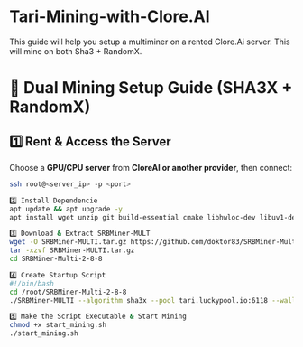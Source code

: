 # Tari-Mining-with-Clore.AI
This guide will help you setup a multiminer on a rented Clore.Ai server. This will mine on both Sha3 +  RandomX.

# 🚀 Dual Mining Setup Guide (SHA3X + RandomX)

## **1️⃣ Rent & Access the Server**
Choose a **GPU/CPU server** from **CloreAI or another provider**, then connect:
```bash
ssh root@<server_ip> -p <port>

2️⃣ Install Dependencie
apt update && apt upgrade -y
apt install wget unzip git build-essential cmake libhwloc-dev libuv1-dev libssl-dev -y

3️⃣ Download & Extract SRBMiner-MULT
wget -O SRBMiner-MULTI.tar.gz https://github.com/doktor83/SRBMiner-Multi/releases/download/2.8.8/SRBMiner-Multi-2-8-8-Linux.tar.gz
tar -xzvf SRBMiner-MULTI.tar.gz
cd SRBMiner-Multi-2-8-8

4️⃣ Create Startup Script
#!/bin/bash
cd /root/SRBMiner-Multi-2-8-8
./SRBMiner-MULTI --algorithm sha3x --pool tari.luckypool.io:6118 --wallet TARI_WALLET+MONERO_WALLET=DIFF.WORKERNAME --algorithm randomx --pool mine-tari-monero.luckypool.io:8118 --enable-cpu --disable-huge-pages

5️⃣ Make the Script Executable & Start Mining
chmod +x start_mining.sh
./start_mining.sh
